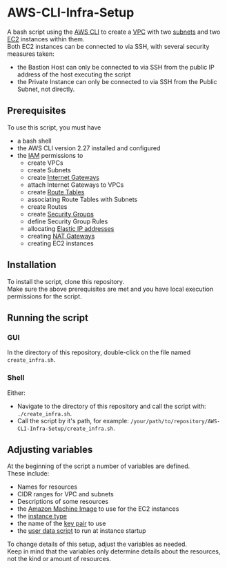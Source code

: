 
# AWS-CLI-Infra-Setup

A bash script using the [AWS CLI](https://aws.amazon.com/cli/) to create a [VPC](https://docs.aws.amazon.com/vpc/latest/userguide/what-is-amazon-vpc.html) with two [subnets](https://docs.aws.amazon.com/vpc/latest/userguide/configure-subnets.html) and two [EC2](https://aws.amazon.com/ec2/) instances within them.  
Both EC2 instances can be connected to via SSH, with several security measures taken:
- the Bastion Host can only be connected to via SSH from the public IP address of the host executing the script
- the Private Instance can only be connected to via SSH from the Public Subnet, not directly.

## Prerequisites

To use this script, you must have
- a bash shell
- the AWS CLI version 2.27 installed and configured
- the [IAM](https://aws.amazon.com/iam/) permissions to
    - create VPCs
    - create Subnets
    - create [Internet Gateways](https://docs.aws.amazon.com/vpc/latest/userguide/VPC_Internet_Gateway.html)
    - attach Internet Gateways to VPCs
    - create [Route Tables](https://docs.aws.amazon.com/vpc/latest/userguide/VPC_Route_Tables.html)
    - associating Route Tables with Subnets
    - create Routes
    - create [Security Groups](https://docs.aws.amazon.com/vpc/latest/userguide/vpc-security-groups.html)
    - define Security Group Rules
    - allocating [Elastic IP addresses](https://docs.aws.amazon.com/AWSEC2/latest/UserGuide/elastic-ip-addresses-eip.html)
    - creating [NAT Gateways](https://docs.aws.amazon.com/vpc/latest/userguide/vpc-nat-gateway.html)
    - creating EC2 instances

## Installation

To install the script, clone this repository.  
Make sure the above prerequisites are met and you have local execution permissions for the script.

## Running the script

### GUI

In the directory of this repository, double-click on the file named `create_infra.sh`.

### Shell

Either:
- Navigate to the directory of this repository and call the script with: `./create_infra.sh`.
- Call the script by it's path, for example: `/your/path/to/repository/AWS-CLI-Infra-Setup/create_infra.sh`.

## Adjusting variables

At the beginning of the script a number of variables are defined.  
These include:
- Names for resources
- CIDR ranges for VPC and subnets
- Descriptions of some resources
- the [Amazon Machine Image](https://docs.aws.amazon.com/AWSEC2/latest/UserGuide/AMIs.html) to use for the EC2 instances
- the [instance type](https://aws.amazon.com/ec2/instance-types/)
- the name of the [key pair](https://docs.aws.amazon.com/AWSEC2/latest/UserGuide/ec2-key-pairs.html) to use
- the [user data script](https://docs.aws.amazon.com/AWSEC2/latest/UserGuide/user-data.html) to run at instance startup

To change details of this setup, adjust the variables as needed.  
Keep in mind that the variables only determine details about the resources, not the kind or amount of resources.